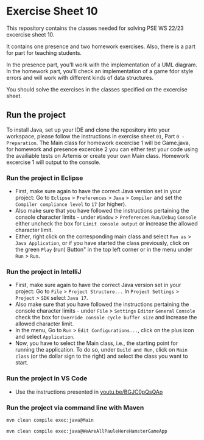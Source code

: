 # Exercise Sheet 10

This repository contains the classes needed for solving PSE WS 22/23 excercise sheet 10.

It contains one presence and two homework exercises. Also, there is a part for part for teaching students.

In the presence part, you'll work with the implementation of a UML diagram.
In the homework part, you'll check an implementation of a game fdor style errors and will work with different kinds of data structures.

You should solve the exercises in the classes specified on the excercise sheet.

## Run the project

To install Java, set up your IDE and clone the repository into your workspace, please follow the instructions in exercise sheet `01`, Part `0 - Preparation`.
The Main class for homework excercise 1 will be Game.java, for homework and presence excercise 2 you can either test your code using the availiable tests on Artemis or create your own Main class.
Homework excercise 1 will output to the console.

### Run the project in Eclipse
- First, make sure again to have the correct Java version set in your project: Go to `Eclipse` > `Preferences` > `Java` > `Compiler` and set the `Compiler compliance level` to `17` (or higher).
- Also make sure that you have followed the instructions pertaining the console character limits - under `Window` > `Preferences` `Run/Debug` `Console` either uncheck the box for `Limit console output` or increase the allowed character limit.
- Either, right click on the corresponding main class and select `Run as` > `Java Application`, or if you have started the class previously, click on the green `Play` (run) Button" in the top left corner or in the menu under `Run` > `Run`.

### Run the project in IntelliJ
- First, make sure again to have the correct Java version set in your project: Go to `File` > `Project Structure...` In `Project Settings` > `Project` > `SDK` select `Java 17`.
- Also make sure that you have followed the instructions pertaining the console character limits - under `File` > `Settings` `Editor` `General` `Console` check the box for `Override console cycle buffer size` and increase the allowed character limit.
- In the menu, Go to `Run` > `Edit Configurations...`, click on the plus icon and select `Application`.
- Now, you have to select the Main class, i.e., the starting point for running the application. To do so, under `Build and Run`, click on `Main class` (or the dollar sign to the right) and select the class you want to start. 

### Run the project in VS Code
- Use the instructions presented in [youtu.be/BGJC0pQsQAo](https://youtu.be/BGJC0pQsQAo)

### Run the project via command line with Maven

  ```sh
  mvn clean compile exec:java@Main
  ```
  
  ```sh
  mvn clean compile exec:java@WeAreAllPauleHereHamsterGameApp
  ```

